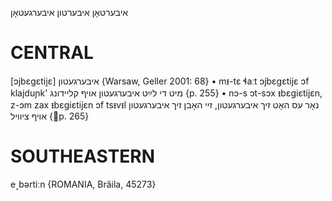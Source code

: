 איבערטאָן
איבערטון
איבערגעטאָן


CENTRAL
========

[ɔjbɛgɛtii̯ɛ] איבערגעטון {Warsaw, Geller 2001: 68}
	•	mᵻ-tɛ ɬaːt ɔjbɛgɛtijɛ ɔf klajduɲk' מיט די לײַט איבערגעטון אויף קליידונג {p. 255}
	•	nɔ-s ɔt-sɔx ᵻbɛgiɛtijɛn, z-ɔm zax ᵻbɛgiɛtijɛn ɔf tsᵻvᵻl נאָר עס האָט זיך איבערגעטון, זיי האָבן זיך איבערגעטון אויף ציוויל {p. 265}

SOUTHEASTERN
==============

e˰bərtiːn {ROMANIA, Brăila, 45273}
